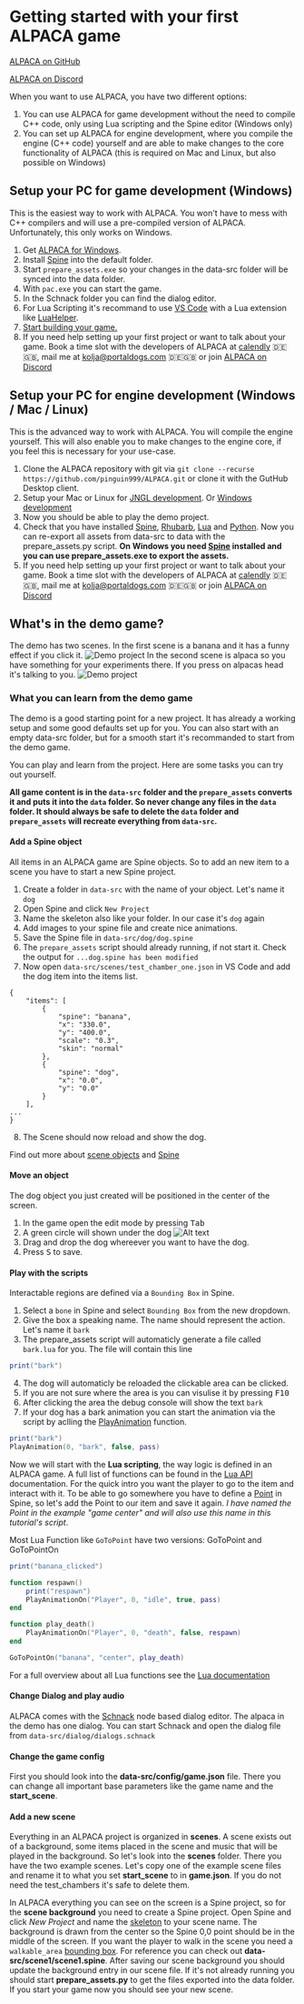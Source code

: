# Getting started with your first ALPACA game

[ALPACA on GitHub](https://github.com/pinguin999/ALPACA)

[ALPACA on Discord](https://discord.gg/zWdnq6UJ79)

When you want to use ALPACA, you have two different options:

1. You can use ALPACA for game development without the need to compile C++ code,
   only using Lua scripting and the Spine editor (Windows only)
2. You can set up ALPACA for engine development, where you compile the engine (C++ code)
   yourself and are able to make changes to the core functionality of ALPACA
   (this is required on Mac and Linux, but also possible on Windows)

## Setup your PC for game development (Windows)

This is the easiest way to work with ALPACA. You won't have to mess with C++ compilers
and will use a pre-compiled version of ALPACA. Unfortunately, this only works on Windows.

1. Get [ALPACA for Windows](https://alpaca-engine.de/alpaca_engine.zip).
2. Install [Spine](https://esotericsoftware.com/) into the default folder.
3. Start `prepare_assets.exe` so your changes in the data-src folder will be synced into the data folder.
4. With `pac.exe` you can start the game.
5. In the Schnack folder you can find the dialog editor.
6. For Lua Scripting it's recommand to use [VS Code](https://code.visualstudio.com/) with a Lua extension like [LuaHelper](https://marketplace.visualstudio.com/items?itemName=yinfei.luahelper).
7. [Start building your game.](#lets-start-your-own-game)
8. If you need help setting up your first project or want to talk about your game.
Book a time slot with the developers of ALPACA at [calendly](https://calendly.com/pinguin999/pac-indie-game-development) 🇩🇪🇬🇧, mail me at [kolja@portaldogs.com](mailto:kolja@portaldogs.com) 🇩🇪🇬🇧 or join [ALPACA on Discord](https://discord.gg/zWdnq6UJ79)

## Setup your PC for engine development (Windows / Mac / Linux)

This is the advanced way to work with ALPACA. You will compile the engine yourself.
This will also enable you to make changes to the engine core, if you feel this is
necessary for your use-case.

1. Clone the ALPACA repository with git via `git clone --recurse https://github.com/pinguin999/ALPACA.git` or clone it with the GutHub Desktop client.
2. Setup your Mac or Linux for [JNGL development](https://github.com/jhasse/jngl). Or [Windows development](https://github.com/jhasse/jngl-starter)
3. Now you should be able to play the demo project.
4. Check that you have installed [Spine](http://de.esotericsoftware.com/), [Rhubarb](https://github.com/DanielSWolf/rhubarb-lip-sync/releases), [Lua](https://github.com/rjpcomputing/luaforwindows) and [Python](https://www.python.org/downloads/). Now you can re-export all assets from data-src to data with the prepare_assets.py script. **On Windows you need [Spine](http://de.esotericsoftware.com/) installed and you can use prepare_assets.exe to export the assets.**
5. If you need help setting up your first project or want to talk about your game.
Book a time slot with the developers of ALPACA at [calendly](https://calendly.com/pinguin999/pac-indie-game-development) 🇩🇪🇬🇧, mail me at [kolja@portaldogs.com](mailto:kolja@portaldogs.com) 🇩🇪🇬🇧 or join [ALPACA on Discord](https://discord.gg/zWdnq6UJ79)

## What's in the demo game?

The demo has two scenes. In the first scene is a banana and it has a funny effect if you click it.
![Demo project](test_chamber_one.gif)
In the second scene is alpaca so you have something for your experiments there. If you press on alpacas head it's talking to you.
![Demo project](test_chamber_two.gif)

### What you can learn from the demo game

The demo is a good starting point for a new project. It has already a working setup and
some good defaults set up for you. You can also start with an empty data-src folder, but for a
smooth start it's recommanded to start from the demo game.

You can play and learn from the project. Here are some tasks you can try out yourself.

**All game content is in the `data-src` folder and the `prepare_assets` converts it and puts it into the `data` folder. So never change any files in the `data` folder. It should always be safe to delete the `data` folder and `prepare_assets` will recreate everything from `data-src`.**

#### Add a Spine object

All items in an ALPACA game are Spine objects. So to add an new item to a scene you have to start a new Spine project.

1. Create a folder in `data-src` with the name of your object. Let's name it `dog`
2. Open Spine and click `New Project`
3. Name the skeleton also like your folder. In our case it's `dog` again
4. Add images to your spine file and create nice animations.
5. Save the Spine file in `data-src/dog/dog.spine`
6. The `prepare_assets` script should already running, if not start it. Check the output for `...dog.spine has been modified`
7. Now open `data-src/scenes/test_chamber_one.json` in VS Code and add the dog item into the items list.

```josn
{
    "items": [
        {
            "spine": "banana",
            "x": "330.0",
            "y": "400.0",
            "scale": "0.3",
            "skin": "normal"
        },
        {
            "spine": "dog",
            "x": "0.0",
            "y": "0.0"
        }
    ],
...
}
```

8. The Scene should now reload and show the dog.

Find out more about [scene objects](scene.md) and [Spine](spine.md)

#### Move an object

The dog object you just created will be positioned in the center of the screen.

1. In the game open the edit mode by pressing <kbd>Tab</kbd>
2. A green circle will shown under the dog
![Alt text](move-item.gif)
3. Drag and drop the dog whereever you want to have the dog.
4. Press <kbd>S</kbd> to save.

#### Play with the scripts

Interactable regions are defined via a `Bounding Box` in Spine.

1. Select a `bone` in Spine and select `Bounding Box` from the new dropdown.
2. Give the box a speaking name. The name should represent the action. Let's name it `bark`
3. The prepare_assets script will automaticly generate a file called `bark.lua` for you. The file will contain this line

```lua
print("bark")
```

4. The dog will automaticly be reloaded the clickable area can be clicked.
5. If you are not sure where the area is you can visulise it by pressing <kbd>F10</kbd>
6. After clicking the area the debug console will show the text `bark`
7. If your dog has a bark animation you can start the animation via the script by aclling the [PlayAnimation](https://alpaca-engine.de/lua/#PlayAnimation) function.

```lua
print("bark")
PlayAnimation(0, "bark", false, pass)
```

Now we will start with the **Lua scripting**, the way logic is defined in an ALPACA game. A full list of functions can be found in the [Lua API](lua.md) documentation. For the quick intro you want the player to go to the item and interact with it. To be able to go somewhere you have to define a [Point](http://esotericsoftware.com/spine-points) in Spine, so let's add the Point to our item and save it again. *I have named the Point in the example "game center" and will also use this name in this tutorial's script*.

Most Lua Function like `GoToPoint` have two versions: GoToPoint and GoToPointOn

```lua
print("banana_clicked")

function respawn()
    print("respawn")
    PlayAnimationOn("Player", 0, "idle", true, pass)
end

function play_death()
    PlayAnimationOn("Player", 0, "death", false, respawn)
end

GoToPointOn("banana", "center", play_death)
```

For a full overview about all Lua functions see the [Lua documentation](lua.md)

#### Change Dialog and play audio

ALPACA comes with the [Schnack](https://pac4.gitlab.io/schnack-website/) node based dialog editor. The alpaca in the demo has one dialog. You can start Schnack and open the dialog file from `data-src/dialog/dialogs.schnack`

#### Change the game config

First you should look into the **data-src/config/game.json** file. There you can change all important base parameters like the game name and the **start_scene**.

#### Add a new scene

Everything in an ALPACA project is organized in **scenes**. A scene exists out of a background, some items placed in the scene and music that will be played in the background. So let's look into the  **scenes** folder. There you have the two example scenes. Let's copy one of the example scene files and rename it to what you set **start_scene** to in **game.json**. If you do not need the test_chambers it's safe to delete them.

In ALPACA everything you can see on the screen is a Spine project, so for the **scene background** you need to create a Spine project. Open Spine and click *New Project* and name the [skeleton](http://esotericsoftware.com/spine-skeletons#Skeletons) to your scene name. The background is drawn from the center so the Spine 0,0 point should be in the middle of the screen. If you want the player to walk in the scene you need a `walkable_area` [bounding box](http://esotericsoftware.com/spine-bounding-boxes). For reference you can check out **data-src/scene1/scene1.spine**. After saving our scene background you should update the background entry in our scene file. If it's not already running you should start **prepare_assets.py** to get the files exported into the data folder. If you start your game now you should see your new scene.
